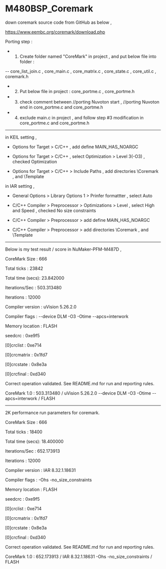 # M480BSP_Coremark

down coremark source code from GitHub as below , 

https://www.eembc.org/coremark/download.php

Porting step : 

- 1. Create folder named "CoreMark" in project , and put below file into folder : 

-- core_list_join.c , core_main.c , core_matrix.c , core_state.c  , core_util.c , coremark.h 

- 2. Put below file in project : core_portme.c , core_portme.h 

- 3. check comment between //porting Nuvoton start , //porting Nuvoton end in core_portme.c and core_portme.h

- 4. exclude main.c in project , and follow step #3 modification in core_portme.c and core_portme.h

-------------------------------------------------------------
in KEIL setting , 

- Options for Target > C/C++ , add define MAIN_HAS_NOARGC

- Options for Target > C/C++ , select Optimization > Level 3(-O3) , checked Optimization

- Options for Target > C/C++ > Include Paths  , add directories \Coremark , and \Template


in IAR setting , 

- General Options > Library Options 1 > Prinfer formattter , select Auto

- C/C++ Compiler > Preprocessor > Optimizations > Level , select High and Speed , checked No size constraints

- C/C++ Compiler > Preprocessor > add define MAIN_HAS_NOARGC

- C/C++ Compiler > Preprocessor > add directories \Coremark , and \Template

-------------------------------------------------------------
Below is my test result / score in NuMaker-PFM-M487D , 

CoreMark Size    : 666

Total ticks      : 23842

Total time (secs): 23.842000

Iterations/Sec   : 503.313480

Iterations       : 12000

Compiler version : uVision 5.26.2.0

Compiler flags   : --device DLM -O3 -Otime --apcs=interwork

Memory location  : FLASH

seedcrc          : 0xe9f5

[0]crclist       : 0xe714

[0]crcmatrix     : 0x1fd7

[0]crcstate      : 0x8e3a

[0]crcfinal      : 0xd340

Correct operation validated. See README.md for run and reporting rules.

CoreMark 1.0 : 503.313480 / uVision 5.26.2.0 --device DLM -O3 -Otime --apcs=interwork / FLASH

-------------------------------------------------------------

2K performance run parameters for coremark.

CoreMark Size    : 666

Total ticks      : 18400

Total time (secs): 18.400000

Iterations/Sec   : 652.173913

Iterations       : 12000

Compiler version : IAR 8.32.1.18631

Compiler flags   : -Ohs -no_size_constraints

Memory location  : FLASH

seedcrc          : 0xe9f5

[0]crclist       : 0xe714

[0]crcmatrix     : 0x1fd7

[0]crcstate      : 0x8e3a

[0]crcfinal      : 0xd340

Correct operation validated. See README.md for run and reporting rules.

CoreMark 1.0 : 652.173913 / IAR 8.32.1.18631 -Ohs -no_size_constraints / FLASH


